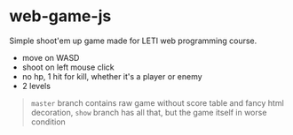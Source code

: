 # web-game-js
Simple shoot'em up game made for LETI web programming course.    
* move on WASD
* shoot on left mouse click  
* no hp, 1 hit for kill, whether it's a player or enemy
* 2 levels  
> `master` branch contains raw game without score table and fancy html decoration, `show` branch has all that, but the game itself in worse condition 
